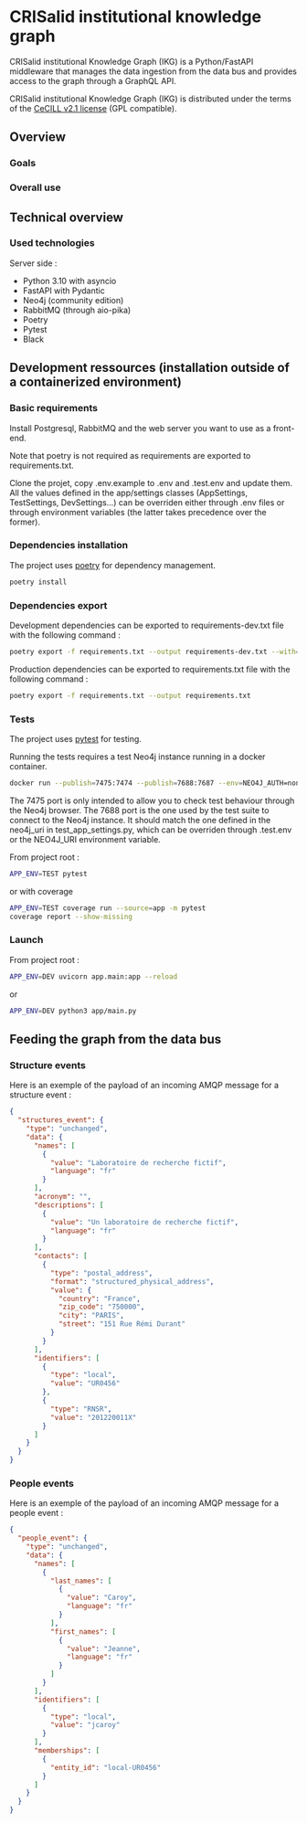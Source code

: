 # CRISalid institutional knowledge graph

CRISalid institutional Knowledge Graph (IKG) is a Python/FastAPI middleware that manages the data ingestion from the
data bus and provides access to the graph through a GraphQL API.

CRISalid institutional Knowledge Graph (IKG) is distributed under the terms of
the [CeCILL v2.1 license](http://www.cecill.info/licences/Licence_CeCILL_V2.1-fr.txt) (GPL compatible).

## Overview

### Goals

### Overall use

## Technical overview

### Used technologies

Server side :

- Python 3.10 with asyncio
- FastAPI with Pydantic
- Neo4j (community edition)
- RabbitMQ (through aio-pika)
- Poetry
- Pytest
- Black

## Development ressources (installation outside of a containerized environment)

### Basic requirements

Install Postgresql, RabbitMQ and the web server you want to use as a front-end.

Note that poetry is not required as requirements are exported to requirements.txt.

Clone the projet, copy .env.example to .env and .test.env and update them. All the values defined in the app/settings
classes (AppSettings, TestSettings, DevSettings...)
can be overriden either through .env files or through environment variables (the latter takes precedence over the
former).

### Dependencies installation

The project uses [poetry](https://python-poetry.org/) for dependency management.

```bash
poetry install
```

### Dependencies export

Development dependencies can be exported to requirements-dev.txt file with the following command :

```bash
poetry export -f requirements.txt --output requirements-dev.txt --with=development
```

Production dependencies can be exported to requirements.txt file with the following command :

```bash
poetry export -f requirements.txt --output requirements.txt
```

### Tests

The project uses [pytest](https://docs.pytest.org/en/stable/) for testing.

Running the tests requires a test Neo4j instance running in a docker container.

```bash
docker run --publish=7475:7474 --publish=7688:7687 --env=NEO4J_AUTH=none   neo4j:5-community
```

The 7475 port is only intended to allow you to check test behaviour through the Neo4j browser.
The 7688 port is the one used by the test suite to connect to the Neo4j instance. It should match the one defined in the
neo4j_uri in test_app_settings.py, which can be overriden through .test.env or
the NEO4J_URI environment variable.

From project root :

```bash
APP_ENV=TEST pytest
```

or with coverage

```bash
APP_ENV=TEST coverage run --source=app -m pytest
coverage report --show-missing
```

### Launch

From project root :

```bash
APP_ENV=DEV uvicorn app.main:app --reload
```

or

```bash
APP_ENV=DEV python3 app/main.py 
```

## Feeding the graph from the data bus

### Structure events

Here is an exemple of the payload of an incoming AMQP message for a structure event :

```json
{
  "structures_event": {
    "type": "unchanged",
    "data": {
      "names": [
        {
          "value": "Laboratoire de recherche fictif",
          "language": "fr"
        }
      ],
      "acronym": "",
      "descriptions": [
        {
          "value": "Un laboratoire de recherche fictif",
          "language": "fr"
        }
      ],
      "contacts": [
        {
          "type": "postal_address",
          "format": "structured_physical_address",
          "value": {
            "country": "France",
            "zip_code": "750000",
            "city": "PARIS",
            "street": "151 Rue Rémi Durant"
          }
        }
      ],
      "identifiers": [
        {
          "type": "local",
          "value": "UR0456"
        },
        {
          "type": "RNSR",
          "value": "201220011X"
        }
      ]
    }
  }
}
```

### People events

Here is an exemple of the payload of an incoming AMQP message for a people event :

```json
{
  "people_event": {
    "type": "unchanged",
    "data": {
      "names": [
        {
          "last_names": [
            {
              "value": "Caroy",
              "language": "fr"
            }
          ],
          "first_names": [
            {
              "value": "Jeanne",
              "language": "fr"
            }
          ]
        }
      ],
      "identifiers": [
        {
          "type": "local",
          "value": "jcaroy"
        }
      ],
      "memberships": [
        {
          "entity_id": "local-UR0456"
        }
      ]
    }
  }
}
```